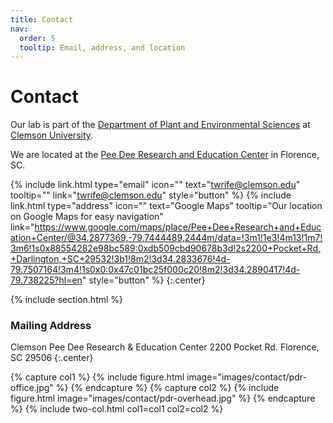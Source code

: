 ```yaml
---
title: Contact
nav:
  order: 5
  tooltip: Email, address, and location
---
```


# <i class="fas fa-envelope"></i>Contact

Our lab is part of the [Department of Plant and Environmental Sciences](https://www.clemson.edu/cafls/plant-environmental-sciences/index.html) at [Clemson University](https://www.clemson.edu/).

We are located at the [Pee Dee Research and Education Center](https://www.clemson.edu/cafls/research/peedee/) in Florence, SC.

{%
  include link.html
  type="email"
  icon=""
  text="twrife@clemson.edu"
  tooltip=""
  link="twrife@clemson.edu"
  style="button"
%}
{%
  include link.html
  type="address"
  icon=""
  text="Google Maps"
  tooltip="Our location on Google Maps for easy navigation"
  link="https://www.google.com/maps/place/Pee+Dee+Research+and+Education+Center/@34.2877369,-79.7444489,2444m/data=!3m1!1e3!4m13!1m7!3m6!1s0x88554282e98bc589:0xdb509cbd90678b3d!2s2200+Pocket+Rd,+Darlington,+SC+29532!3b1!8m2!3d34.2833676!4d-79.7507164!3m4!1s0x0:0x47c01bc25f000c20!8m2!3d34.2890417!4d-79.738225?hl=en"
  style="button"
%}
{:.center}

{% include section.html %}

### <i class="fas fa-mail-bulk"></i>Mailing Address

Clemson Pee Dee Research & Education Center
2200 Pocket Rd.
Florence, SC  29506
{:.center}

{% capture col1 %}
{%
  include figure.html
  image="images/contact/pdr-office.jpg"
%}
{% endcapture %}
{% capture col2 %}
{%
  include figure.html
  image="images/contact/pdr-overhead.jpg"
%}
{% endcapture %}
{% include two-col.html col1=col1 col2=col2 %}
